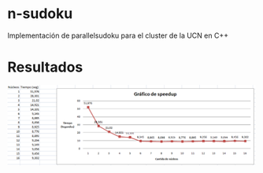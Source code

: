 # n-sudoku
Implementación de parallelsudoku para el cluster de la UCN en C++
# Resultados
![Grafico](Captura.PNG)

